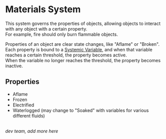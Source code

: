 # Materials System

This system governs the properties of objects, allowing objects to interact with any object with a certain property.</br>
For example, fire should only burn flammable objects.</br>

Properties of an object are clear state changes, like "Aflame" or "Broken".</br>
Each property is bound to a [Systemic Variable](VARIABLES.md), and when that variable reaches a certain threshold, the property becomes active.</br>
When the variable no longer reaches the threshold, the property becomes inactive.</br>

## Properties
 - Aflame
 - Frozen
 - Electrified
 - Waterlogged (may change to "Soaked" with variables for various different fluids)

</br>*dev team, add more here*
